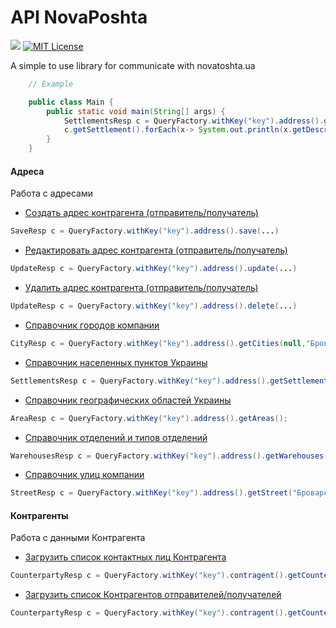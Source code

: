 # API NovaPoshta


[![](https://jitpack.io/v/a2mz/nova4j.svg)](https://jitpack.io/#a2mz/nova4j)
[![MIT License](http://img.shields.io/badge/license-MIT-blue.svg?style=flat)](https://github.com/rubenlagus/TelegramBots/blob/master/LICENSE)

A simple to use library for communicate with novatoshta.ua

 
```java
    // Example 

    public class Main {
        public static void main(String[] args) {
         	SettlementsResp c = QueryFactory.withKey("key").address().getSettlements(null,null,null,null,null);
         	c.getSettlement().forEach(x-> System.out.println(x.getDescription()));
        }
    }
```

#### Адреса
Работа с адресами

* [Создать адрес контрагента (отправитель/получатель)](https://devcenter.novaposhta.ua/docs/services/556d7ccaa0fe4f08e8f7ce43/operations/556d9925a0fe4f08e8f7ce4a)
```java
SaveResp c = QueryFactory.withKey("key").address().save(...)
```
* [Редактировать адрес контрагента (отправитель/получатель)](https://devcenter.novaposhta.ua/docs/services/556d7ccaa0fe4f08e8f7ce43/operations/556d9db5a0fe4f08e8f7ce4b)
```java
UpdateResp c = QueryFactory.withKey("key").address().update(...)
```
* [Удалить адрес контрагента (отправитель/получатель)](https://devcenter.novaposhta.ua/docs/services/556d7ccaa0fe4f08e8f7ce43/operations/556da062a0fe4f08e8f7ce4c)
```java
UpdateResp c = QueryFactory.withKey("key").address().delete(...)
```
* [Справочник городов компании](https://devcenter.novaposhta.ua/docs/services/556d7ccaa0fe4f08e8f7ce43/operations/556d885da0fe4f08e8f7ce46)
```java
CityResp c = QueryFactory.withKey("key").address().getCities(null,"Бровари");
```
* [Справочник населенных пунктов Украины](https://devcenter.novaposhta.ua/docs/services/556d7ccaa0fe4f08e8f7ce43/operations/56248fffa0fe4f0da0550ea8)
```java
SettlementsResp c = QueryFactory.withKey("key").address().getSettlements(null,null,null,null,null);
```
* [Справочник географических областей Украины](https://devcenter.novaposhta.ua/docs/services/556d7ccaa0fe4f08e8f7ce43/operations/556d9130a0fe4f08e8f7ce48)
```java
AreaResp c = QueryFactory.withKey("key").address().getAreas();
```
* [Справочник отделений и типов отделений](https://devcenter.novaposhta.ua/docs/services/556d7ccaa0fe4f08e8f7ce43/operations/556d8211a0fe4f08e8f7ce45)
```java
WarehousesResp c = QueryFactory.withKey("key").address().getWarehouses("Київ", null);
```
* [Справочник улиц компании](https://devcenter.novaposhta.ua/docs/services/556d7ccaa0fe4f08e8f7ce43/operations/556d8db0a0fe4f08e8f7ce47)
```java
StreetResp c = QueryFactory.withKey("key").address().getStreet("Броварський", "ebc0eda9-93ec-11e3-b441-0050568002cf");
```

#### Контрагенты
Работа с данными Контрагента

* [Загрузить список контактных лиц Контрагента](https://devcenter.novaposhta.ua/docs/services/557eb8c8a0fe4f02fc455b2d/operations/557fe424a0fe4f105c087612)
```java
CounterpartyResp c = QueryFactory.withKey("key").contragent().getCounterpartyOptions(CounterpartyProperty.SENDER, 1);
```
* [Загрузить список Контрагентов отправителей/получателей](https://devcenter.novaposhta.ua/docs/services/557eb8c8a0fe4f02fc455b2d/operations/557fd789a0fe4f105c08760f)
```java
CounterpartyResp c = QueryFactory.withKey("key").contragent().getCounterpartyOptions(CounterpartyProperty.SENDER, 1);
```
